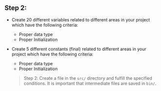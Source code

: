 ## Step 2:
- Create  20 different variables related to different areas in your project which have the following criteria:
    - Proper data type
    - Proper Initialization
- Create  5 different constants (final) related to different areas in your project which have the following criteria:
    - Proper data type
    - Proper Initialization

    > Step 2: Create a file in the `src/` directory and fulfill the specified conditions. It is important that intermediate files are saved in `bin/`.